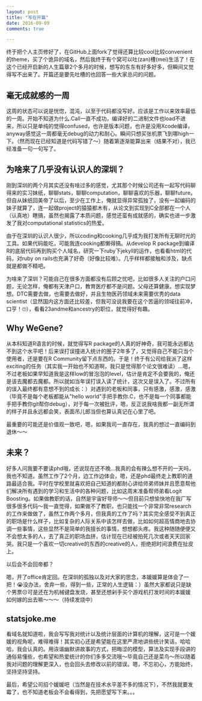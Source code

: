 ```yaml
---
layout: post
title: "写在开篇"
date: 2016-09-09
comments: true

---
```


终于把个人主页修好了，在GitHub上面fork了觉得还算比较cool比较convenient的theme，买了个诡异的域名，然后我终于有个窝可以吐(zan)槽(mei)生活了！在这个已经开启新的人生篇章2个多月的时候，想写的东东有好多好多，但瞬间又觉得写不出来了。开篇还是要先吐槽的也回答一些大家总问的问题。

## 毫无成就感的一周

这周的状态可以说是恍惚，混沌，以至于代码都没写好。应该是工作以来效率最低的一周。开始不知道为什么.Call一直不成功，编译好的二进制文件也load不进来，所以只是单纯的觉得confused，也许是版本问题，也许是没用Xcode编译，anyway感觉这一周都毫无debug的动力和耐心。瞬间只想买张机票飞到哪high一下。（然而现在已经知道是代码写错了～）随着第逐渐能算出来（结果不对），我已经准备一句一句写了。

## 为啥来了几乎没有认识人的深圳？

刚到深圳的两个月其实还没有啥过多的感觉，尤其那个时候公司还有一起写代码聊得来的实习妹纸，聊聊stats，聊聊computation，聊聊喜欢的乐器，聊聊future。但自从妹纸回美帝了以后，至少在工作上，俺就显得异常孤独了，没有一起编码的妹子就算了，连一起做project的猿猿都木有，从论文到实现到C全部都在一个人（认真地）瞎搞，虽然也揭露了本质问题，感觉还蛮有成就感的，确实也进一步激发了我对computational statistics的热爱。

由于在深圳的认识人很少，所以coding和cooking几乎成为我打发所有无聊时光的工具。如果代码能吃，可能我连cooking都懒得搞。从develop R package到编译R的底层代码再到购买个人域名，研究一下ruby下jekyll的运作，也看看html的代码，对ruby on rails也充满了好奇（好像比较难）。几乎样样都接触和涉及，缺点就是都做不精吧。

为啥来了深圳？可能自己在很多方面都没有后顾之忧吧，比如很多人关注的户口问题，无论怎样，俺都有天津户口，教育医疗都不是问题。父母还算健康。想实现梦想。DTC需要去做，也需要去做好，并且生物医药领域未来需要优秀的data scientist（显然国内这方面还比较差，但我可没说我要在这个苦逼的领域往前冲，口亨！🙄），看看23andme和ancestry的职位，就觉得好有趣。



## Why WeGene?

从本科知道R语言的时候，就觉得写R package的人真的好神奇，我可能永远都达不到这个水平吧！后来误打误撞进入统计的圈子2年多了，又觉得自己不能只当个使用者，还是要在R Community留下点东西的。于是！终于有公司给我派了这样exciting的任务（其实我一开始也不知道啊，我只是觉得那个论文很难读）...嗯，不过老板如果早知道我是这样low的冒泡泡的level，估计是肯定不会要我的，俺还是该去魔都去魔都。所以就如当年误打误入读了统计，这次又是误入了。不过所有的误入最终都有意想不到的成长：）对遇到的老板和同事，只有感激，感激，感激（毕竟不是每个老板都能从"hello world"手把手教你.C，也不是每一个同事都能手把手教你git帮你debug），对于每一次被批评，嗯，反正说我啥我都一副无所谓的样子并且永远都会笑，表面吊儿郎当但也算认真记在心里了吧。

最重要的可能还是价值观一致吧，嗯，如果我司一直存在，我真的想过一直编码到退休～～

## 未来？

好多人问我要不要读phd哦，还说现在还不晚...我真的会有辣么想不开的一天吗，我也不知道。虽然工作了2个月，边工作边体会，嗯，还是phd最终走上教职的道路最适合我。平时在学校里就喜欢把自己知道的都耐心讲给师弟师妹并且愿意帮他们解决所有遇到的学习和生活中的各种问题，比如这周末准备帮师弟看Logit Boosting。如果做教职的话，自然是宇宙好导师～～但目前只想愉快地在我厂写很多很多代码～我一直觉得，如果做不了教职，也只能找一个非常非常research的工作来做做了，虽然工作两个多月，但我真的工作了吗？其实完全感受不到真正的职场是什么样子，比如复杂的人际关系中该怎样去做，比如如何超高情商地去协调一些事情，这些显然不是简单的我擅长的事情，想想都头疼。我这种随随便便又不会想太多的人，去了真正的职场血拼，估计现在已经被拍死几次或者天天回家哭。我只是一个喜欢一切creative的东西的creative的人，拒绝把时间浪费在扯皮上。

以后会不会回帝都？

嗯，开了office肯定回。在深圳的孤独以及对大家的思念，本媛媛算是体会了一把！😭没办法，舍弃一些，得到一些，正常的人生逻辑：）虽然大家都说只是缺个男票☹️可是还在为机械键盘发烧，甚至还想剁手买个游戏机打发时间的本媛媛如何嫁的出去嘛～～～（持续发烧中）

## statsjoke.me

看域名就知道啦，我会写写我对统计以及统计层面的计算机的理解，这可是一个媛媛的视角呢，难得难得！其实初心还是希望能在这里严肃地讲些统计笑话，哈哈哈，我会认真的。用诙谐幽默讲故事的方式，把晦涩的模型，算法及实现手段讲的通俗易懂些，也希望和热爱统计的你们多多交流哦～毕竟自己还是菜鸟～所以随着我对问题的理解更深入，也会回头去修改以前的错误。嗯，不忘初心，方能始终，坚持坚持坚持。

最后，希望公司招个媛媛吧（当然是在技术水平差不多的情况下），不然我就要发霉了，也不知道老板会不会看得到，先把愿望写下来。。。